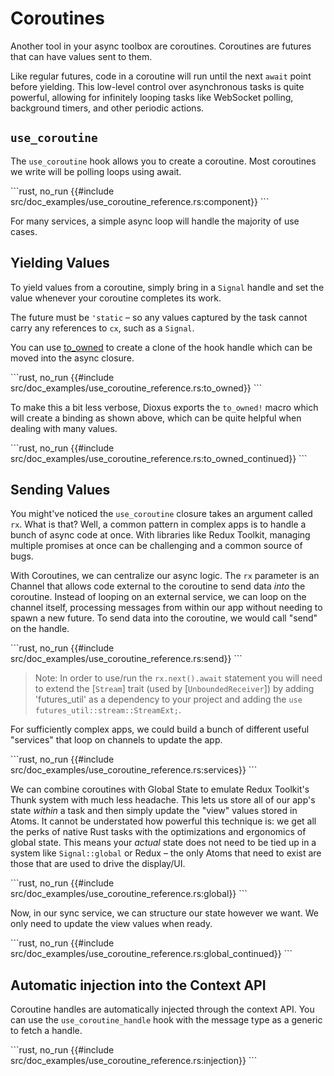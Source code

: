 # Coroutines

Another tool in your async toolbox are coroutines. Coroutines are futures that can have values sent to them.

Like regular futures, code in a coroutine will run until the next `await` point before yielding. This low-level control over asynchronous tasks is quite powerful, allowing for infinitely looping tasks like WebSocket polling, background timers, and other periodic actions.

## `use_coroutine`

The `use_coroutine` hook allows you to create a coroutine. Most coroutines we write will be polling loops using await.

\```rust, no_run
{{#include src/doc_examples/use_coroutine_reference.rs:component}}
\```

For many services, a simple async loop will handle the majority of use cases.

## Yielding Values

To yield values from a coroutine, simply bring in a `Signal` handle and set the value whenever your coroutine completes its work.

The future must be `'static` – so any values captured by the task cannot carry any references to `cx`, such as a `Signal`.

You can use [to_owned](https://doc.rust-lang.org/std/borrow/trait.ToOwned.html#tymethod.to_owned) to create a clone of the hook handle which can be moved into the async closure.

\```rust, no_run
{{#include src/doc_examples/use_coroutine_reference.rs:to_owned}}
\```

To make this a bit less verbose, Dioxus exports the `to_owned!` macro which will create a binding as shown above, which can be quite helpful when dealing with many values.

\```rust, no_run
{{#include src/doc_examples/use_coroutine_reference.rs:to_owned_continued}}
\```

## Sending Values

You might've noticed the `use_coroutine` closure takes an argument called `rx`. What is that? Well, a common pattern in complex apps is to handle a bunch of async code at once. With libraries like Redux Toolkit, managing multiple promises at once can be challenging and a common source of bugs.

With Coroutines, we can centralize our async logic. The `rx` parameter is an Channel that allows code external to the coroutine to send data _into_ the coroutine. Instead of looping on an external service, we can loop on the channel itself, processing messages from within our app without needing to spawn a new future. To send data into the coroutine, we would call "send" on the handle.

\```rust, no_run
{{#include src/doc_examples/use_coroutine_reference.rs:send}}
\```

> Note: In order to use/run the `rx.next().await` statement you will need to extend the [`Stream`] trait (used by [`UnboundedReceiver`]) by adding 'futures_util' as a dependency to your project and adding the `use futures_util::stream::StreamExt;`.

For sufficiently complex apps, we could build a bunch of different useful "services" that loop on channels to update the app.

\```rust, no_run
{{#include src/doc_examples/use_coroutine_reference.rs:services}}
\```

We can combine coroutines with Global State to emulate Redux Toolkit's Thunk system with much less headache. This lets us store all of our app's state _within_ a task and then simply update the "view" values stored in Atoms. It cannot be understated how powerful this technique is: we get all the perks of native Rust tasks with the optimizations and ergonomics of global state. This means your _actual_ state does not need to be tied up in a system like `Signal::global` or Redux – the only Atoms that need to exist are those that are used to drive the display/UI.

\```rust, no_run
{{#include src/doc_examples/use_coroutine_reference.rs:global}}
\```

Now, in our sync service, we can structure our state however we want. We only need to update the view values when ready.

\```rust, no_run
{{#include src/doc_examples/use_coroutine_reference.rs:global_continued}}
\```

## Automatic injection into the Context API

Coroutine handles are automatically injected through the context API. You can use the `use_coroutine_handle` hook with the message type as a generic to fetch a handle.

\```rust, no_run
{{#include src/doc_examples/use_coroutine_reference.rs:injection}}
\```
